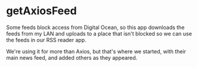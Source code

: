 # getAxiosFeed

Some feeds block access from Digital Ocean, so this app downloads the feeds from my LAN and uploads to a place that isn't blocked so we can use the feeds in our RSS reader app.

We're using it for more than Axios, but that's where we started, with their main news feed, and added others as they appeared.

